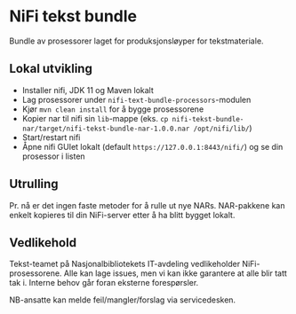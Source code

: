 # NiFi tekst bundle

Bundle av prosessorer laget for produksjonsløyper for tekstmateriale.

## Lokal utvikling

* Installer nifi, JDK 11 og Maven lokalt
* Lag prosessorer under `nifi-text-bundle-processors`-modulen
* Kjør `mvn clean install` for å bygge prosessorene
* Kopier nar til nifi sin `lib`-mappe
  (eks. `cp nifi-tekst-bundle-nar/target/nifi-tekst-bundle-nar-1.0.0.nar /opt/nifi/lib/`)
* Start/restart nifi
* Åpne nifi GUIet lokalt (default `https://127.0.0.1:8443/nifi/`) og se din prosessor i listen

## Utrulling

Pr. nå er det ingen faste metoder for å rulle ut nye NARs.
NAR-pakkene kan enkelt kopieres til din NiFi-server etter å ha blitt bygget lokalt.

## Vedlikehold
Tekst-teamet på Nasjonalbibliotekets IT-avdeling vedlikeholder NiFi-prosessorene.
Alle kan lage issues, men vi kan ikke garantere at alle blir tatt tak i.
Interne behov går foran eksterne forespørsler.

NB-ansatte kan melde feil/mangler/forslag via servicedesken.